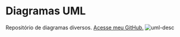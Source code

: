 # Diagramas UML
  Repositório de diagramas diversos. [Acesse meu GitHub.](https://github.com/Adriano-Carvalho)
  ![uml-desc](https://user-images.githubusercontent.com/87246374/155798964-5aa7857d-fa16-481e-9c89-0b8b621e56bb.png)
